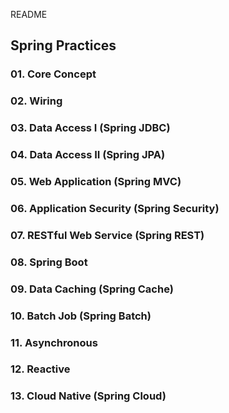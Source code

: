 README

## Spring Practices

### 01. Core Concept
### 02. Wiring
### 03. Data Access I (Spring JDBC)
### 04. Data Access II (Spring JPA)
### 05. Web Application (Spring MVC)
### 06. Application Security (Spring Security)
### 07. RESTful Web Service (Spring REST)
### 08. Spring Boot
### 09. Data Caching (Spring Cache)
### 10. Batch Job (Spring Batch)
### 11. Asynchronous
### 12. Reactive
### 13. Cloud Native (Spring Cloud)
